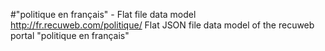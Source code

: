 #"politique en français" - Flat file data model
http://fr.recuweb.com/politique/
Flat JSON file data model of the recuweb portal "politique en français"
